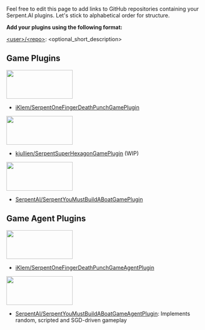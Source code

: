 Feel free to edit this page to add links to GitHub repositories containing your Serpent.AI plugins. Let's stick to alphabetical order for structure.

**Add your plugins using the following format:**

[\<user\>/\<repo\>](): <optional_short_description> 

## Game Plugins

[<img src="http://cdn.edgecast.steamstatic.com/steam/apps/264200/header.jpg" width="173" height="75" />](http://store.steampowered.com/app/264200/One_Finger_Death_Punch/)

* [iKlem/SerpentOneFingerDeathPunchGamePlugin](https://github.com/iKlem/SerpentOneFingerDeathPunchGamePlugin)

[<img src="http://cdn.edgecast.steamstatic.com/steam/apps/221640/header.jpg" width="173" height="75" />](http://store.steampowered.com/app/221640/Super_Hexagon/)

* [kjullien/SerpentSuperHexagonGamePlugin](https://github.com/kjullien/SerpentSuperHexagonGamePlugin) (WIP)

[<img src="http://cdn.edgecast.steamstatic.com/steam/apps/290890/header.jpg" width="173" height="75" />](http://store.steampowered.com/app/290890/You_Must_Build_A_Boat/)

* [SerpentAI/SerpentYouMustBuildABoatGamePlugin](https://github.com/SerpentAI/SerpentYouMustBuildABoatGamePlugin)

## Game Agent Plugins

[<img src="http://cdn.edgecast.steamstatic.com/steam/apps/264200/header.jpg" width="173" height="75" />](http://store.steampowered.com/app/264200/One_Finger_Death_Punch/)

* [iKlem/SerpentOneFingerDeathPunchGameAgentPlugin](https://github.com/iKlem/SerpentOneFingerDeathPunchGameAgentPlugin)

[<img src="http://cdn.edgecast.steamstatic.com/steam/apps/290890/header.jpg" width="173" height="75" />](http://store.steampowered.com/app/290890/You_Must_Build_A_Boat/)

* [SerpentAI/SerpentYouMustBuildABoatGameAgentPlugin](https://github.com/SerpentAI/SerpentYouMustBuildABoatGameAgentPlugin): Implements random, scripted and SGD-driven gameplay